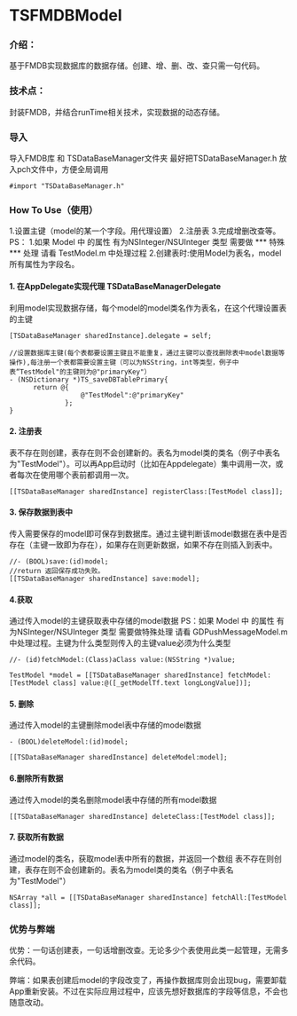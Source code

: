 # TSFMDBModel
### 介绍：
基于FMDB实现数据库的数据存储。创建、增、删、改、查只需一句代码。

### 技术点：
封装FMDB，并结合runTime相关技术，实现数据的动态存储。

### 导入
导入FMDB库 和 TSDataBaseManager文件夹
最好把TSDataBaseManager.h 放入pch文件中，方便全局调用
```
#import "TSDataBaseManager.h"
```

### How To Use（使用）
1.设置主键（model的某一个字段。用代理设置）
2.注册表
3.完成增删改查等。
PS：
1.如果 Model 中 的属性 有为NSInteger/NSUInteger 类型 需要做 *** 特殊 *** 处理 请看 TestModel.m 中处理过程
2.创建表时:使用Model为表名，model所有属性为字段名。



#### 1. 在AppDelegate实现代理 TSDataBaseManagerDelegate
利用model实现数据存储，每个model的model类名作为表名，在这个代理设置表的主键
```
[TSDataBaseManager sharedInstance].delegate = self;

//设置数据库主键(每个表都要设置主键且不能重复，通过主键可以查找删除表中model数据等操作),每注册一个表都需要设置主键（可以为NSString，int等类型，例子中 表“TestModel"的主键则为@"primaryKey"）
- (NSDictionary *)TS_saveDBTablePrimary{
      return @{
                  @"TestModel":@"primaryKey"
              };
}
```
#### 2. 注册表
表不存在则创建，表存在则不会创建新的。表名为model类的类名（例子中表名为"TestModel"）。可以再App启动时（比如在Appdelegate）集中调用一次，或者每次在使用哪个表前都调用一次。
```
[[TSDataBaseManager sharedInstance] registerClass:[TestModel class]];
```

#### 3. 保存数据到表中
传入需要保存的model即可保存到数据库。通过主键判断该model数据在表中是否存在（主键一致即为存在），如果存在则更新数据，如果不存在则插入到表中。
```
//- (BOOL)save:(id)model;
//return 返回保存成功失败。
[[TSDataBaseManager sharedInstance] save:model];
```

#### 4.获取
通过传入model的主键获取表中存储的model数据
PS：如果 Model 中 的属性 有为NSInteger/NSUInteger 类型 需要做特殊处理 请看 GDPushMessageModel.m 中处理过程。主键为什么类型则传入的主键value必须为什么类型

```
//- (id)fetchModel:(Class)aClass value:(NSString *)value;

TestModel *model = [[TSDataBaseManager sharedInstance] fetchModel:[TestModel class] value:@([_getModelTf.text longLongValue])];
```

#### 5. 删除
通过传入model的主键删除model表中存储的model数据
```
- (BOOL)deleteModel:(id)model;

[[TSDataBaseManager sharedInstance] deleteModel:model];
```

#### 6.删除所有数据
通过传入model的类名删除model表中存储的所有model数据
```
[[TSDataBaseManager sharedInstance] deleteClass:[TestModel class]];
```

#### 7. 获取所有数据
通过model的类名，获取model表中所有的数据，并返回一个数组
表不存在则创建，表存在则不会创建新的。表名为model类的类名（例子中表名为"TestModel"）
```
NSArray *all = [[TSDataBaseManager sharedInstance] fetchAll:[TestModel class]];
```

### 优势与弊端
优势：一句话创建表，一句话增删改查。无论多少个表使用此类一起管理，无需多余代码。

弊端：如果表创建后model的字段改变了，再操作数据库则会出现bug，需要卸载App重新安装。不过在实际应用过程中，应该先想好数据库的字段等信息，不会也随意改动。



